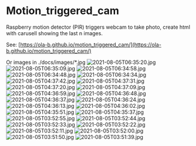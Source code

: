 # Motion_triggered_cam
Raspberry motion detector (PIR) triggers webcam to take photo, create html with carusell showing the last n images.

See: [https://ola-b.github.io/motion_triggered_cam/](https://ola-b.github.io/motion_triggered_cam/)


Or images in ./docs/images/*.jpg
![2021-08-05T06:35:20.jpg](https://github.com/Ola-B/motion_triggered_cam/blob/main/docs/images/2021-08-05T06:35:20.jpg "2021-08-05T06:35:20.jpg")
![2021-08-05T06:35:09.jpg](https://github.com/Ola-B/motion_triggered_cam/blob/main/docs/images/2021-08-05T06:35:09.jpg "2021-08-05T06:35:09.jpg")
![2021-08-05T06:34:58.jpg](https://github.com/Ola-B/motion_triggered_cam/blob/main/docs/images/2021-08-05T06:34:58.jpg "2021-08-05T06:34:58.jpg")
![2021-08-05T06:34:48.jpg](https://github.com/Ola-B/motion_triggered_cam/blob/main/docs/images/2021-08-05T06:34:48.jpg "2021-08-05T06:34:48.jpg")
![2021-08-05T06:34:34.jpg](https://github.com/Ola-B/motion_triggered_cam/blob/main/docs/images/2021-08-05T06:34:34.jpg "2021-08-05T06:34:34.jpg")
![2021-08-05T04:37:42.jpg](https://github.com/Ola-B/motion_triggered_cam/blob/main/docs/images/2021-08-05T04:37:42.jpg "2021-08-05T04:37:42.jpg")
![2021-08-05T04:37:31.jpg](https://github.com/Ola-B/motion_triggered_cam/blob/main/docs/images/2021-08-05T04:37:31.jpg "2021-08-05T04:37:31.jpg")
![2021-08-05T04:37:20.jpg](https://github.com/Ola-B/motion_triggered_cam/blob/main/docs/images/2021-08-05T04:37:20.jpg "2021-08-05T04:37:20.jpg")
![2021-08-05T04:37:09.jpg](https://github.com/Ola-B/motion_triggered_cam/blob/main/docs/images/2021-08-05T04:37:09.jpg "2021-08-05T04:37:09.jpg")
![2021-08-05T04:36:59.jpg](https://github.com/Ola-B/motion_triggered_cam/blob/main/docs/images/2021-08-05T04:36:59.jpg "2021-08-05T04:36:59.jpg")
![2021-08-05T04:36:48.jpg](https://github.com/Ola-B/motion_triggered_cam/blob/main/docs/images/2021-08-05T04:36:48.jpg "2021-08-05T04:36:48.jpg")
![2021-08-05T04:36:37.jpg](https://github.com/Ola-B/motion_triggered_cam/blob/main/docs/images/2021-08-05T04:36:37.jpg "2021-08-05T04:36:37.jpg")
![2021-08-05T04:36:24.jpg](https://github.com/Ola-B/motion_triggered_cam/blob/main/docs/images/2021-08-05T04:36:24.jpg "2021-08-05T04:36:24.jpg")
![2021-08-05T04:36:13.jpg](https://github.com/Ola-B/motion_triggered_cam/blob/main/docs/images/2021-08-05T04:36:13.jpg "2021-08-05T04:36:13.jpg")
![2021-08-05T04:36:02.jpg](https://github.com/Ola-B/motion_triggered_cam/blob/main/docs/images/2021-08-05T04:36:02.jpg "2021-08-05T04:36:02.jpg")
![2021-08-05T04:35:51.jpg](https://github.com/Ola-B/motion_triggered_cam/blob/main/docs/images/2021-08-05T04:35:51.jpg "2021-08-05T04:35:51.jpg")
![2021-08-05T04:35:37.jpg](https://github.com/Ola-B/motion_triggered_cam/blob/main/docs/images/2021-08-05T04:35:37.jpg "2021-08-05T04:35:37.jpg")
![2021-08-05T03:52:55.jpg](https://github.com/Ola-B/motion_triggered_cam/blob/main/docs/images/2021-08-05T03:52:55.jpg "2021-08-05T03:52:55.jpg")
![2021-08-05T03:52:44.jpg](https://github.com/Ola-B/motion_triggered_cam/blob/main/docs/images/2021-08-05T03:52:44.jpg "2021-08-05T03:52:44.jpg")
![2021-08-05T03:52:33.jpg](https://github.com/Ola-B/motion_triggered_cam/blob/main/docs/images/2021-08-05T03:52:33.jpg "2021-08-05T03:52:33.jpg")
![2021-08-05T03:52:22.jpg](https://github.com/Ola-B/motion_triggered_cam/blob/main/docs/images/2021-08-05T03:52:22.jpg "2021-08-05T03:52:22.jpg")
![2021-08-05T03:52:11.jpg](https://github.com/Ola-B/motion_triggered_cam/blob/main/docs/images/2021-08-05T03:52:11.jpg "2021-08-05T03:52:11.jpg")
![2021-08-05T03:52:00.jpg](https://github.com/Ola-B/motion_triggered_cam/blob/main/docs/images/2021-08-05T03:52:00.jpg "2021-08-05T03:52:00.jpg")
![2021-08-05T03:51:50.jpg](https://github.com/Ola-B/motion_triggered_cam/blob/main/docs/images/2021-08-05T03:51:50.jpg "2021-08-05T03:51:50.jpg")
![2021-08-05T03:51:39.jpg](https://github.com/Ola-B/motion_triggered_cam/blob/main/docs/images/2021-08-05T03:51:39.jpg "2021-08-05T03:51:39.jpg")
